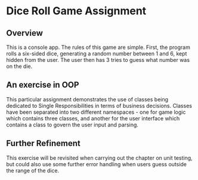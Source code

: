 # Dice Roll Game Assignment
## Overview
This is a console app. The rules of this game are simple. First, the program rolls a six-sided dice, generating a random number between 1 and 6, kept hidden from the user. The user then has 3 tries to guess what number was on the die.
## An exercise in OOP
This particular assignment demonstrates the use of classes being dedicated to Single Responsibilities in terms of business decisions. Classes have been separated into two different namespaces - one for game logic which contains three classes, and another for the user interface which contains a class to govern the user input and parsing.
## Further Refinement
This exercise will be revisited when carrying out the chapter on unit testing, but could also use some further error handling when users guess outside the range of the dice.
